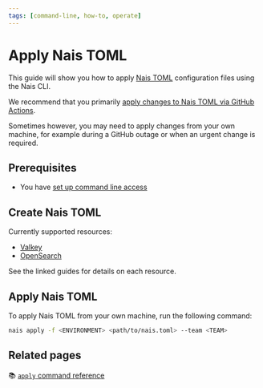```yaml
---
tags: [command-line, how-to, operate]
---
```


# Apply Nais TOML

This guide will show you how to apply [Nais TOML](todo-some-document-explaining-what-nais-toml-is.md) configuration files using the Nais CLI.

We recommend that you primarily [apply changes to Nais TOML via GitHub Actions](../../build/how-to/apply.md).

Sometimes however, you may need to apply changes from your own machine, for example during a GitHub outage or when an urgent change is required.

## Prerequisites

- You have [set up command line access](command-line-access.md)

## Create Nais TOML

Currently supported resources:

- [Valkey](../../persistence/valkey/how-to/manage-via-toml.md)
- [OpenSearch](../../persistence/opensearch/how-to/manage-via-toml.md)

See the linked guides for details on each resource.

## Apply Nais TOML

To apply Nais TOML from your own machine, run the following command:

```bash
nais apply -f <ENVIRONMENT> <path/to/nais.toml> --team <TEAM>
```

## Related pages

:books: [`apply` command reference](../cli/reference/apply.md)
